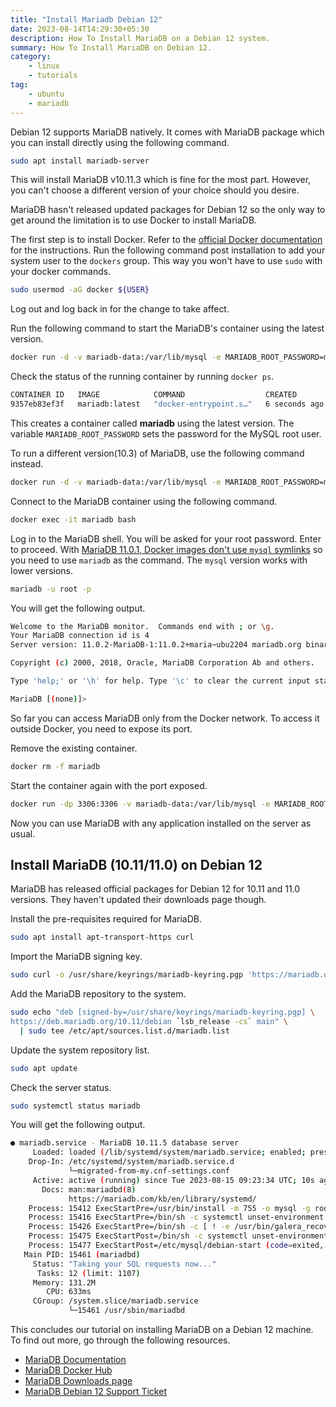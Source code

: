```yaml
---
title: "Install Mariadb Debian 12"
date: 2023-08-14T14:29:30+05:30
description: How To Install MariaDB on a Debian 12 system.
summary: How To Install MariaDB on Debian 12.
category:
    - linux
    - tutorials
tag:
    - ubuntu
    - mariadb
---
```


Debian 12 supports MariaDB natively. It comes with MariaDB package which you can install directly using the following command.

```bash
sudo apt install mariadb-server
```

This will install MariaDB v10.11.3 which is fine for the most part. However, you can't choose a different version of your choice should you desire.

MariaDB hasn't released updated packages for Debian 12 so the only way to get around the limitation is to use Docker to install MariaDB.

The first step is to install Docker. Refer to the [official Docker documentation](https://docs.docker.com/engine/install/) for the instructions. Run the following command post installation to add your system user to the `dockers` group. This way you won't have to use `sudo` with your docker commands.

```bash
sudo usermod -aG docker ${USER}
```

Log out and log back in for the change to take affect.

Run the following command to start the MariaDB's container using the latest version.

```bash
docker run -d -v mariadb-data:/var/lib/mysql -e MARIADB_ROOT_PASSWORD=my-secret-pw --name mariadb --restart=always mariadb:latest
```

Check the status of the running container by running `docker ps`.

```bash
CONTAINER ID   IMAGE            COMMAND                  CREATED         STATUS         PORTS      NAMES
9357eb83ef3f   mariadb:latest   "docker-entrypoint.s…"   6 seconds ago   Up 5 seconds   3306/tcp   mariadb
```

This creates a container called **mariadb** using the latest version. The variable `MARIADB_ROOT_PASSWORD` sets the password for the MySQL root user.

To run a different version(10.3) of MariaDB, use the following command instead.

```bash
docker run -d -v mariadb-data:/var/lib/mysql -e MARIADB_ROOT_PASSWORD=my-secret-pw --name mariadb --restart=always mariadb:10.3
```

Connect to the MariaDB container using the following command.

```bash
docker exec -it mariadb bash
```

Log in to the MariaDB shell. You will be asked for your root password. Enter to proceed. With [MariaDB 11.0.1, Docker images don't use `mysql` symlinks](https://mariadb.com/kb/en/mariadb-11-0-1-release-notes/) so you need to use `mariadb` as the command. The `mysql` version works with lower versions.

```bash
mariadb -u root -p
```

You will get the following output.

```bash
Welcome to the MariaDB monitor.  Commands end with ; or \g.
Your MariaDB connection id is 4
Server version: 11.0.2-MariaDB-1:11.0.2+maria~ubu2204 mariadb.org binary distribution

Copyright (c) 2000, 2018, Oracle, MariaDB Corporation Ab and others.

Type 'help;' or '\h' for help. Type '\c' to clear the current input statement.

MariaDB [(none)]>
```

So far you can access MariaDB only from the Docker network. To access it outside Docker, you need to expose its port.

Remove the existing container.

```bash
docker rm -f mariadb
```

Start the container again with the port exposed.

```bash
docker run -dp 3306:3306 -v mariadb-data:/var/lib/mysql -e MARIADB_ROOT_PASSWORD=my-secret-pw --name mariadb --restart=always mariadb:latest
```

Now you can use MariaDB with any application installed on the server as usual.

## Install MariaDB (10.11/11.0) on Debian 12

MariaDB has released official packages for Debian 12 for 10.11 and 11.0 versions. They haven't updated their downloads page though.

Install the pre-requisites required for MariaDB.

```bash
sudo apt install apt-transport-https curl
```

Import the MariaDB signing key.

```bash
sudo curl -o /usr/share/keyrings/mariadb-keyring.pgp 'https://mariadb.org/mariadb_release_signing_key.pgp'
```

Add the MariaDB repository to the system.

```bash
sudo echo "deb [signed-by=/usr/share/keyrings/mariadb-keyring.pgp] \
https://deb.mariadb.org/10.11/debian `lsb_release -cs` main" \
  | sudo tee /etc/apt/sources.list.d/mariadb.list
```

Update the system repository list.

```bash
sudo apt update
```

Check the server status.

```bash
sudo systemctl status mariadb
```

You will get the following output.

```bash
● mariadb.service - MariaDB 10.11.5 database server
     Loaded: loaded (/lib/systemd/system/mariadb.service; enabled; preset: enabled)
    Drop-In: /etc/systemd/system/mariadb.service.d
             └─migrated-from-my.cnf-settings.conf
     Active: active (running) since Tue 2023-08-15 09:23:34 UTC; 10s ago
       Docs: man:mariadbd(8)
             https://mariadb.com/kb/en/library/systemd/
    Process: 15412 ExecStartPre=/usr/bin/install -m 755 -o mysql -g root -d /var/run/mysqld (code=exited, status=0/SUCCESS)
    Process: 15416 ExecStartPre=/bin/sh -c systemctl unset-environment _WSREP_START_POSITION (code=exited, status=0/SUCCESS)
    Process: 15426 ExecStartPre=/bin/sh -c [ ! -e /usr/bin/galera_recovery ] && VAR= ||   VAR=`cd /usr/bin/..; /usr/bin/galera_recovery`; [ $? -eq 0 ]   && systemctl set-environment _WSREP_START_POSITION=$VAR>
    Process: 15475 ExecStartPost=/bin/sh -c systemctl unset-environment _WSREP_START_POSITION (code=exited, status=0/SUCCESS)
    Process: 15477 ExecStartPost=/etc/mysql/debian-start (code=exited, status=0/SUCCESS)
   Main PID: 15461 (mariadbd)
     Status: "Taking your SQL requests now..."
      Tasks: 12 (limit: 1107)
     Memory: 131.2M
        CPU: 633ms
     CGroup: /system.slice/mariadb.service
             └─15461 /usr/sbin/mariadbd
```

This concludes our tutorial on installing MariaDB on a Debian 12 machine. To find out more, go through the following resources.

- [MariaDB Documentation](https://mariadb.com/kb/en/)
- [MariaDB Docker Hub](https://hub.docker.com/_/mariadb)
- [MariaDB Downloads page](https://mariadb.org/download/?t=repo-config)
- [MariaDB Debian 12 Support Ticket](https://jira.mariadb.org/browse/MCOL-5530)
